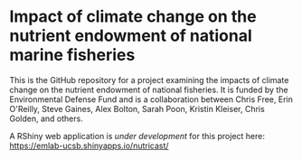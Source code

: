 # Impact of climate change on the nutrient endowment of national marine fisheries

This is the GitHub repository for a project examining the impacts of climate change on the nutrient endowment of national fisheries. It is funded by the Environmental Defense Fund and is a collaboration between Chris Free, Erin O'Reilly, Steve Gaines, Alex Bolton, Sarah Poon, Kristin Kleiser, Chris Golden, and others.

A RShiny web application is *under development* for this project here: https://emlab-ucsb.shinyapps.io/nutricast/
